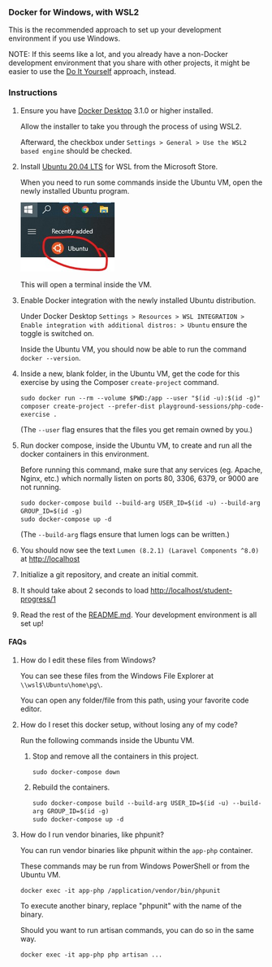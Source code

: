 ### Docker for Windows, with WSL2

This is the recommended approach to set up your development environment if you use Windows.

NOTE: If this seems like a lot,
and you already have a non-Docker development environment that you share with other projects,
it might be easier to use the [Do It Yourself](diy.md) approach, instead.

### Instructions

1. Ensure you have [Docker Desktop](https://www.docker.com/products/docker-desktop) 3.1.0 or higher installed.
   
   Allow the installer to take you through the process of using WSL2.
   
   Afterward, the checkbox under `Settings > General > Use the WSL2 based engine` should be checked.

1. Install [Ubuntu 20.04 LTS](https://www.microsoft.com/store/productId/9NBLGGH4MSV6) for WSL from the Microsoft Store.

   When you need to run some commands inside the Ubuntu VM,
   open the newly installed Ubuntu program.
   
   ![Ubuntu in the Windows start menu](open-terminal-to-ubuntu-on-wsl.jpg)

   This will open a terminal inside the VM.
   
1. Enable Docker integration with the newly installed Ubuntu distribution.

   Under Docker Desktop `Settings > Resources > WSL INTEGRATION > Enable integration with additional distros: > Ubuntu`
   ensure the toggle is switched on.

   Inside the Ubuntu VM, you should now be able to run the command `docker --version`.

1. Inside a new, blank folder, in the Ubuntu VM,
   get the code for this exercise by using the Composer `create-project` command.

   ```
   sudo docker run --rm --volume $PWD:/app --user "$(id -u):$(id -g)" composer create-project --prefer-dist playground-sessions/php-code-exercise .
   ```

   (The `--user` flag ensures that the files you get remain owned by you.)

1. Run docker compose, inside the Ubuntu VM, to create and run all the docker containers in this environment.

   Before running this command, make sure that any services (eg. Apache, Nginx, etc.) which normally listen
   on ports 80, 3306, 6379, or 9000 are not running.
   ```
   sudo docker-compose build --build-arg USER_ID=$(id -u) --build-arg GROUP_ID=$(id -g)
   sudo docker-compose up -d
   ```
   
   (The `--build-arg` flags ensure that lumen logs can be written.)

1. You should now see the text `Lumen (8.2.1) (Laravel Components ^8.0)` at [http://localhost](http://localhost)

1. Initialize a git repository, and create an initial commit.

1. It should take about 2 seconds to load [http://localhost/student-progress/1](http://localhost/student-progress/1)

1. Read the rest of the [README.md](../README.md).  Your development environment is all set up!

#### FAQs

1. How do I edit these files from Windows?
   
   You can see these files from the Windows File Explorer at `\\wsl$\Ubuntu\home\pg\`.
   
   You can open any folder/file from this path, using your favorite code editor.

1. How do I reset this docker setup, without losing any of my code?
   
    Run the following commands inside the Ubuntu VM.
    
    1. Stop and remove all the containers in this project.
       ```
       sudo docker-compose down
       ```
    1. Rebuild the containers.
       ```
       sudo docker-compose build --build-arg USER_ID=$(id -u) --build-arg GROUP_ID=$(id -g)
       sudo docker-compose up -d
       ```

1. How do I run vendor binaries, like phpunit?
   
   You can run vendor binaries like phpunit within the `app-php` container.
   
   These commands may be run from Windows PowerShell or from the Ubuntu VM.
   ```
   docker exec -it app-php /application/vendor/bin/phpunit
   ```
   To execute another binary, replace "phpunit" with the name of the binary.

   Should you want to run artisan commands, you can do so in the same way.
   ```
   docker exec -it app-php php artisan ...
   ```
